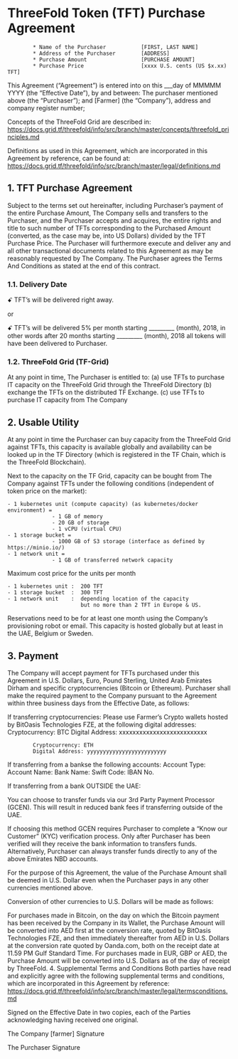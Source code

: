 
# ThreeFold Token (TFT) Purchase Agreement


            * Name of the Purchaser           [FIRST, LAST NAME]
            * Address of the Purchaser        [ADDRESS]
            * Purchase Amount                 [PURCHASE AMOUNT]
            * Purchase Price                  [xxxx U.S. cents (US $x.xx) TFT]

This Agreement (“Agreement”) is entered into on this ___day of MMMMM YYYY (the “Effective Date”), by and between:
The purchaser mentioned above (the “Purchaser”);
and
[Farmer]  (the “Company”), address and company register number;

Concepts of the ThreeFold Grid are described in: 
https://docs.grid.tf/threefold/info/src/branch/master/concepts/threefold_principles.md

Definitions as used in this Agreement, which are incorporated in this Agreement by reference, can be found at: https://docs.grid.tf/threefold/info/src/branch/master/legal/definitions.md


## 1. TFT Purchase Agreement
Subject to the terms set out hereinafter, including Purchaser’s payment of the entire Purchase Amount, The Company sells and transfers to the Purchaser, and the Purchaser accepts and acquires, the entire rights and title to such number of TFTs corresponding to the Purchased Amount (converted, as the case may be, into US Dollars) divided by the TFT Purchase Price. The Purchaser will furthermore execute and deliver any and all other transactional documents related to this Agreement as may be reasonably requested by The Company. The Purchaser agrees the Terms And Conditions as stated at the end of this contract. 

### 1.1. Delivery Date
ꗃ TFT’s will be delivered right away.

or

ꗃ TFT’s will be delivered 5% per month starting _________ (month), 2018, in other words after 20    months starting _________ (month), 2018 all tokens will have been delivered to Purchaser.

### 1.2. ThreeFold Grid (TF-Grid)

At any point in time, The Purchaser is entitled to: 
(a)	use TFTs to purchase IT capacity on the ThreeFold Grid through the ThreeFold Directory
(b)	exchange the TFTs on the distributed TF Exchange. 
(c)	use TFTs to purchase IT capacity from The Company


## 2. Usable Utility
At any point in time the Purchaser can buy capacity from the ThreeFold Grid against TFTs, this capacity is available globally and availability can be looked up in the TF Directory (which is registered in the TF Chain, which is the ThreeFold Blockchain).

Next to the capacity on the TF Grid, capacity can be bought from The Company against TFTs under the following conditions (independent of token price on the market):


    - 1 kubernetes unit (compute capacity) (as kubernetes/docker environment) = 
                  - 1 GB of memory
                  - 20 GB of storage 
                  - 1 vCPU (virtual CPU)
    - 1 storage bucket = 
                  - 1000 GB of S3 storage (interface as defined by https://minio.io/)
    - 1 network unit = 
                  - 1 GB of transferred network capacity

Maximum cost price for the units per month 


    - 1 kubernetes unit	:  200 TFT
    - 1 storage bucket	:  300 TFT 
    - 1 network unit	:  depending location of the capacity 
			               but no more than 2 TFT in Europe & US.

Reservations need to be for at least one month using the Company’s provisioning robot or email. This capacity is hosted globally but at least in the UAE, Belgium or Sweden.

## 3. Payment

The Company will accept payment for TFTs purchased under this Agreement in U.S. Dollars, Euro, Pound Sterling, United Arab Emirates Dirham and specific cryptocurrencies (Bitcoin or Ethereum). Purchaser shall make the required payment to the Company pursuant to the Agreement within three business days from the Effective Date, as follows:

If transferring cryptocurrencies:
Please use Farmer’s Crypto wallets hosted by BitOasis Technologies FZE, at the following digital addresses:
            Cryptocurrency: BTC
            Digital Address: xxxxxxxxxxxxxxxxxxxxxxxxxx  
            
            Cryptocurrency: ETH
            Digital Address: yyyyyyyyyyyyyyyyyyyyyyyyy

If transferring from a bankse the following accounts: 
            Account Type: 
            Account Name: 
            Bank Name:
            Swift Code:
            IBAN No. 


If transferring from a bank OUTSIDE the UAE:

You can choose to transfer funds via our 3rd Party Payment Processor (GCEN). This will result in reduced bank fees if transferring outside of the UAE.

If choosing this method GCEN requires Purchaser to complete a “Know our Customer” (KYC) verification process. Only after Purchaser has been verified will they receive the bank information to transfers funds. Alternatively, Purchaser can always transfer funds directly to any of the above Emirates NBD accounts.

For the purpose of this Agreement, the value of the Purchase Amount shall be deemed in U.S. Dollar even when the Purchaser pays in any other currencies mentioned above. 

Conversion of other currencies to U.S. Dollars will be made as follows:


For purchases made in Bitcoin, on the day on which the Bitcoin payment has been received by the Company in its Wallet, the Purchase Amount will be converted into AED first at the conversion rate, quoted by BitOasis Technologies FZE, and then immediately thereafter from AED in U.S. Dollars at the conversion rate quoted by Oanda.com, both on the receipt date at 11.59 PM Gulf Standard Time.
For purchases made in EUR, GBP or AED, the Purchase Amount will be converted into U.S. Dollars as of the day of receipt by ThreeFold.
4. Supplemental Terms and Conditions
Both parties have read and explicitly agree with the following supplemental terms and conditions, which are incorporated in this Agreement by reference: https://docs.grid.tf/threefold/info/src/branch/master/legal/termsconditions.md


Signed on the Effective Date in two copies, each of the Parties acknowledging having received one original. 


The Company	[farmer]						Signature	



The Purchaser	    						Signature	

